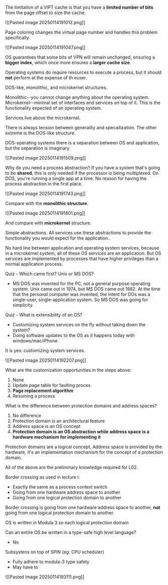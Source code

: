 
The limitation of a VIPT cache is that you have a **limited number of bits** from the page offset to size the cache. 

![[Pasted image 20250114191012.png]]

Page coloring changes the virtual page number and handles this problem specifically. 

![[Pasted image 20250114191047.png]]

OS guarantees that some bits of VPN will remain unchanged, ensuring a **bigger index**, which once more ensures a **larger cache size**. 

Operating systems do require resources to execute a process, but it should **not** perform at the expense of th euser. 

DOS-like, monolithic, and microkernel structures. 

Monolithic--you cannot change anything about the operating system. 
Microkernel--minimal set of interfaces and services on top of it. This is the functionality expected of an operating system.

Services live above the microkernel. 

There is always tension between generality and specailization. The other extreme is the DOS-like structure. 

DOS-operating systems there is a separation between OS and application, but the separation is imaginary. 

![[Pasted image 20250114191509.png]]

Why do you need a process abstraction? If you have a system that's going to be **shared**, this is only needed if the processor is being multiplexed. On DOS, you're running a single app at a time. No reason for having the process abstraction in the first place. 

![[Pasted image 20250114191743.png]]

Compare with the **monolithic structure**. 

![[Pasted image 20250114191801.png]]

And compare with **microkernel** structure. 

Simple abstractions. All services use these abstractions to provide the functionality you would expect for the application..

No hard line between application and operating system services, because in a microkernel system, all of these OS services are an application. But OS services are implemented by processes that have higher privileges than a normal application process. 

Quiz - Which came first? Unix or MS DOS? 
- MS DOS was invented for the PC, not a general purpose operating system. Unix came out in 1974, but MS DOS came out 1982. At the time that the personal computer was invented, the intent for DOs was a single-user, single-application system. So MS DOS was going for simplicity. 


Quiz - What is extensibility of an OS? 
- Customizing system services on the fly without taking down the system? 
- Doing software updates to the OS as it happens today with windows/mac/iPhone 

It is yes: customizing system services. 

![[Pasted image 20250114192207.png]]

What are the customization opportunities in the steps above: 
1. None
2. Update page table for faulting proces
3. **Page replacement algorithm**
4. Resuming a process

What is the difference between protection domains and address spaces?
1. No difference
2. Protection domain is an architectural feature
3. Address space is an OS concept
4. **Protection domain is an OS abstraction while address space is a hardware mechanism for implementing it** 

Protection domains are a logical concept. Address space is provided by the hardware, it's an implementation mechanism for the concept of a protection domain. 

All of the above are the preliminary knowledge required for L02. 

Border crossing as used in lecture i: 
- Exactly the same as a process context switch
- Going from one hardware address space to another
- Going from one logical protection domain to another 

Border crossing is going from one hardware address space to another, **not** going from one logical protection domain to another.

OS is written in Modula 3 so each logical protection domain 

Can an entire OS be written in a type-safe high level language? 
- No

Subsystens on top of SPIN (eg: CPU scheduler)
- Fully adhere to modula-3 type safety
- May have to 

![[Pasted image 20250114193111.png]]

